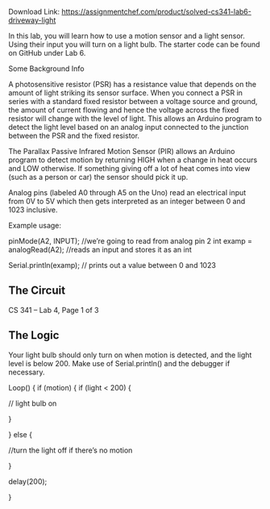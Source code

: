Download Link: https://assignmentchef.com/product/solved-cs341-lab6-driveway-light
<br>



<strong> </strong>In this lab, you will learn how to use a motion sensor and a light sensor. Using their input you will turn on a light bulb. The starter code can be found on GitHub under Lab 6.

Some Background Info

A photosensitive resistor (PSR) has a resistance value that depends on the amount of light striking its sensor surface.  When you connect a PSR in series with a standard fixed resistor between a voltage source and ground, the amount of current flowing and hence the voltage across the fixed resistor will change with the level of light.  This allows an Arduino program to detect the light level based on an analog input connected to the junction between the PSR and the fixed resistor.

The Parallax Passive Infrared Motion Sensor (PIR) allows an Arduino program to detect motion by returning HIGH when a change in heat occurs and LOW otherwise. If something giving off a lot of heat comes into view (such as a person or car) the sensor should pick it up.

Analog pins (labeled A0 through A5 on the Uno) read an electrical input from 0V to 5V which then gets interpreted as an integer between 0 and 1023 inclusive.

Example usage:

pinMode(A2, INPUT); //we’re going to read from analog pin 2 int examp = analogRead(A2); //reads an input and stores it as an int

Serial.println(examp); //  prints out a value between 0 and 1023

<h2>The Circuit</h2>




CS 341 – Lab 4, Page 1 of 3




<h2>The Logic</h2>

Your light bulb should only turn on when motion is detected, and the light level is below 200. Make use of Serial.println() and the debugger if necessary.




Loop() {   if (motion) {            if (light &lt; 200) {

// light bulb on

}

} else {

//turn the light off if there’s no motion

}

delay(200);

}